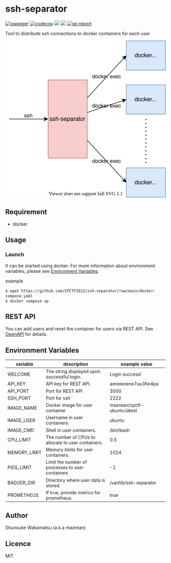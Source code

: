 # ssh-separator
[![swagger](https://img.shields.io/badge/swagger-docs-brightgreen)](https://mazrean.github.io/ssh-separator/openapi/)
[![codecov](https://codecov.io/gh/CPCTF2022/ssh-separator/branch/main/graph/badge.svg)](https://codecov.io/gh/CPCTF2022/ssh-separator)
[![](https://github.com/CPCTF2022/ssh-separator/workflows/CI/badge.svg)](https://github.com/CPCTF2022/ssh-separator/actions)
[![](https://github.com/CPCTF2022/ssh-separator/workflows/Release/badge.svg)](https://github.com/CPCTF2022/ssh-separator/actions)
[![go report](https://goreportcard.com/badge/CPCTF2022/ssh-separator)](https://goreportcard.com/report/CPCTF2022/ssh-separator)

Tool to distribute ssh connections to docker containers for each user

![](docs/image/architecture.drawio.svg)

## Requirement

* docker

## Usage
### Launch
It can be started using docker.
For more information about environment variables, please see [Environment Variables](#environment-variables).

example
```
$ wget https://github.com/CPCTF2022/ssh-separator/raw/main/docker-compose.yaml
$ docker compose up
```

## REST API
You can add users and reset the container for users via REST API.
See [OpenAPI](https://mazrean.github.io/ssh-separator/openapi/) for details.

## Environment Variables
|variable|description|example value|
|-|-|-|
|WELCOME|The string displayed upon successful login.|Login success!|
|API_KEY|API key for REST API.|aeneexiene7uu3fie4pa|
|API_PORT|Port for REST API|3000|
|SSH_PORT|Port for ssh|2222|
|IMAGE_NAME|Docker image for user container|mazrean/cpctf-ubuntu:latest|
|IMAGE_USER|Username in user containers.|ubuntu|
|IMAGE_CMD|Shell in user containers.|/bin/bash|
|CPU_LIMIT|The number of CPUs to allocate to user containers.|0.5|
|MEMORY_LIMIT|Memory limits for user containers.|1024|
|PIDS_LIMIT|Limit the number of processes to user containers|-1|
|BADGER_DIR|Directory where user data is stored.|/var/lib/ssh-separator|
|PROMETHEUS|If true, provide metrics for prometheus.|true|

## Author
Shunsuke Wakamatsu (a.k.a mazrean)

## Licence
MIT
